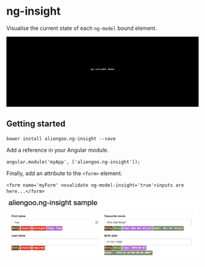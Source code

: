 # ng-insight

Visualise the current state of each ```ng-model``` bound element.

![](https://raw.githubusercontent.com/aliengoo/aliengoo.ng-insight/master/images/aliengoo-ng-insight-sample.gif)

## Getting started

	bower install aliengoo.ng-insight --save
	
Add a reference in your Angular module.

	angular.module('myApp', ['aliengoo.ng-insight']);
	
Finally, add an attribute to the ```<form>``` element.
	
	<form name='myForm' novalidate ng-model-insight='true'>inputs are here...</form>
	
![](https://raw.githubusercontent.com/aliengoo/aliengoo.ng-insight/master/images/aliengoo-ng-insight-sample.png)	
